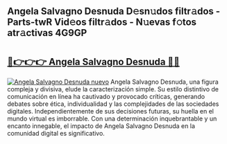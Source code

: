 ## Angela Salvagno Desnuda D𝚎sn𝚞dos filtr𝚊dos - Parts-twR Vid𝚎os filtr𝚊dos - N𝚞evas f𝚘tos atr𝚊ctivas 4G9GP

# <h2><a href="http://mba8cn.tromn.icu/?c=Angela+Salvagno+Desnuda">🔗👉👉👉 Angela Salvagno Desnuda 🔗🔗</a></h2>

[![Angela Salvagno Desnuda nuevo](https://i.imgur.com/pEAQMta.gif)](http://mba8cn.tromn.icu/?c=Angela+Salvagno+Desnuda)
Angela Salvagno Desnuda, una figura compleja y divisiva, elude la caracterización simple. Su estilo distintivo de comunicación en línea ha cautivado y provocado críticas, generando debates sobre ética, individualidad y las complejidades de las sociedades digitales. Independientemente de sus decisiones futuras, su huella en el mundo virtual es imborrable. Con una determinación inquebrantable y un encanto innegable, el impacto de Angela Salvagno Desnuda en la comunidad digital es significativo.
